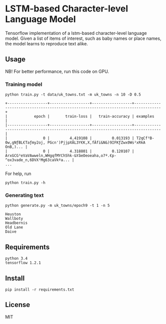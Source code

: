 # LSTM-based Character-level Language Model

Tensorflow implementation of a lstm-based character-level language model.
Given a list of items of interest, such as baby names or place names,
the model learns to reproduce text alike.

## Usage

NB! For better performance, run this code on GPU.

### Training model

```
python train.py -t data/uk_towns.txt -m uk_towns -n 10 -D 0.5

+------------------+------------------+------------------+----------------------------------------------------------------------------------+
|            epoch |       train-loss |   train-accuracy | examples                                                                         |
|------------------+------------------+------------------+----------------------------------------------------------------------------------|
|                0 |         4.419108 |         0.013193 | T2qCf³B-0w,gNƒBL€Taƒmy2oj, PGcn')PjjpXÃL3Y€K,X,fÂfi&N&)9IFKƒZwx0Ws²xRkA OnB,)... |
|                0 |         4.318801 |         0.120107 | ArxGCG³eVaVAwweln,WHgqfMYCh5hk-&YâeOeoeaha,o7º.€p- ^ox3vade_n,6DVX¹Mg63caVkºa... |
...
```

For help, run

```
python train.py -h
```

### Generating text

```
python generate.py -m uk_towns/epoch9 -t 1 -n 5

Heuston
Wallboty
Headbernis
Old Lane
Daive
```

##  Requirements

```
python 3.4
tensorflow 1.2.1
```

## Install

```
pip install -r requirements.txt
```

## License

MIT
